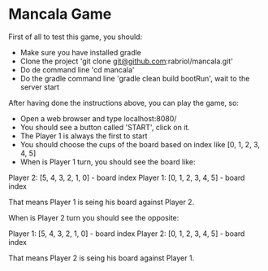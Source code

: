 # Mancala Game

First of all to test this game, you should:

- Make sure you have installed gradle
- Clone the project 'git clone git@github.com:rabriol/mancala.git'
- Do de command line 'cd mancala'
- Do the gradle command line 'gradle clean build bootRun', wait to the server start

After having done the instructions above, you can play the game, so:

- Open a web browser and type localhost:8080/
- You should see a button called 'START', click on it.
- The Player 1 is always the first to start
- You should choose the cups of the board based on index like [0, 1, 2, 3, 4, 5]
- When is Player 1 turn, you should see the board like:

Player 2: [5, 4, 3, 2, 1, 0] - board index
Player 1: [0, 1, 2, 3, 4, 5] - board index

That means Player 1 is seing his board against Player 2.

When is Player 2 turn you should see the opposite:

Player 1: [5, 4, 3, 2, 1, 0] - board index
Player 2: [0, 1, 2, 3, 4, 5] - board index

That means Player 2 is seing his board against Player 1.
